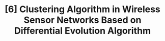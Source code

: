 ---
title: "[6] Clustering Algorithm in Wireless Sensor Networks Based on Differential Evolution Algorithm"
collection: publications
permalink: /publication/2020-01-clustering
venue: 'IEEE ITNEC 2020'
paperurl: ''
citation: 'Xinyi Liu, Ke Mei, and Shujuan Yu. (2020). &quot;Clustering Algorithm in Wireless Sensor Networks Based on Differential Evolution Algorithm.&quot; <i>IEEE ITNEC 2020</i>.'
--- 